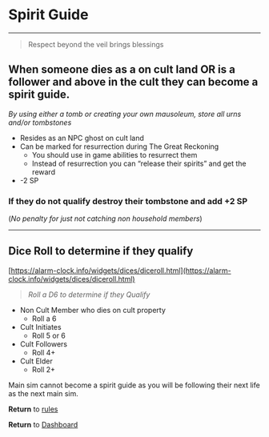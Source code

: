 # Spirit Guide

---

> Respect beyond the veil brings blessings
> 

## When someone **dies as a on cult** land OR is a follower and above in the cult they can become a spirit guide.

*By using either a tomb or creating your own mausoleum, store all urns and/or tombstones* 

- Resides as an NPC ghost on cult land
- Can be marked for resurrection during The Great Reckoning
    - You should use in game abilities to resurrect them
    - Instead of resurrection you can “release their spirits” and get the reward
- -2 SP

### If they do not qualify destroy their tombstone and add +2 SP

(*No penalty for just not catching non household members*)

---

## Dice Roll to determine if they qualify

[https://alarm-clock.info/widgets/dices/diceroll.html](https://alarm-clock.info/widgets/dices/diceroll.html)

> *Roll a D6 to determine if they Qualify*
> 
- Non Cult Member who dies on cult property
    - Roll a 6
- Cult Initiates
    - Roll 5 or 6
- Cult Followers
    - Roll 4+
- Cult Elder
    - Roll 2+

Main sim cannot become a spirit guide as you will be following their next life as the next main sim. 

**Return** to [rules](Rules%20Lore%2028deed3eb83180b1965afd46279ad482.md)

**Return** to [Dashboard](https://www.notion.so/TS4-Diffy-Cult-Challenge-28ceed3eb83180f5b0f0f4e031163a32?pvs=21)